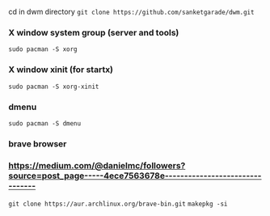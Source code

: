 cd in dwm directory
`git clone https://github.com/sanketgarade/dwm.git`
### X window system group (server and tools)
`sudo pacman -S xorg`
### X window xinit (for startx)
`sudo pacman -S xorg-xinit`
### dmenu
`sudo pacman -S dmenu`
### brave browser
### https://medium.com/@danielmc/followers?source=post_page-----4ece7563678e--------------------------------
`git clone https://aur.archlinux.org/brave-bin.git` 
`makepkg -si`
